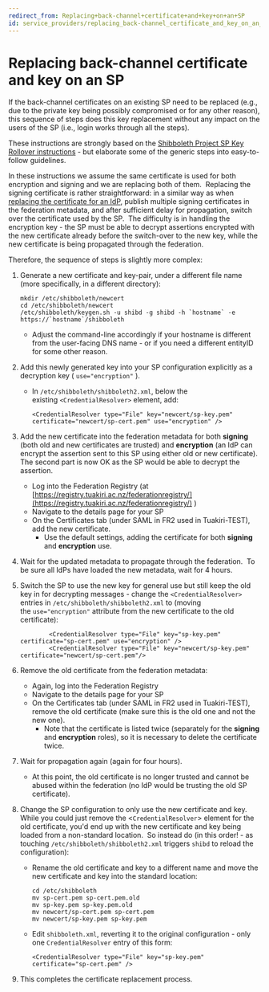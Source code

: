 ```yaml
---
redirect_from: Replacing+back-channel+certificate+and+key+on+an+SP
id: service_providers/replacing_back-channel_certificate_and_key_on_an_sp
---
```

# Replacing back-channel certificate and key on an SP

If the back-channel certificates on an existing SP need to be replaced (e.g., due to the private key being possibly compromised or for any other reason), this sequence of steps does this key replacement without any impact on the users of the SP (i.e., login works through all the steps).

These instructions are strongly based on the [Shibboleth Project SP Key Rollover instructions](https://wiki.shibboleth.net/confluence/display/SHIB2/IdPKeyRollover) - but elaborate some of the generic steps into easy-to-follow guidelines.

In these instructions we assume the same certificate is used for both encryption and signing and we are replacing both of them.  Replacing the signing certificate is rather straightforward: in a similar way as when [replacing the certificate for an IdP](https://reannz.atlassian.net/wiki/spaces/Tuakiri/pages/3815538823/Replacing+back-channel+certificate+and+key+on+an+IdP), publish multiple signing certificates in the federation metadata, and after sufficient delay for propagation, switch over the certificate used by the SP.  The difficulty is in handling the encryption key - the SP must be able to decrypt assertions encrypted with the new certificate already before the switch-over to the new key, while the new certificate is being propagated through the federation. 

Therefore, the sequence of steps is slightly more complex:

1.  Generate a new certificate and key-pair, under a different file name (more specifically, in a different directory):
    
    ```
    mkdir /etc/shibboleth/newcert
    cd /etc/shibboleth/newcert
    /etc/shibboleth/keygen.sh -u shibd -g shibd -h `hostname` -e https://`hostname`/shibboleth
    ```
    
    *   Adjust the command-line accordingly if your hostname is different from the user-facing DNS name - or if you need a different entityID for some other reason.  
          
        
2.  Add this newly generated key into your SP configuration explicitly as a decryption key ( `use="encryption"` ).  
    *   In `/etc/shibboleth/shibboleth2.xml`, below the existing `<CredentialResolver>` element, add:
        
        ```
        <CredentialResolver type="File" key="newcert/sp-key.pem" certificate="newcert/sp-cert.pem" use="encryption" />
        ```
        
3.  Add the new certificate into the federation metadata for both **signing** (both old and new certificates are trusted) and **encryption** (an IdP can encrypt the assertion sent to this SP using either old or new certificate).  The second part is now OK as the SP would be able to decrypt the assertion.
    
    *   Log into the Federation Registry (at [https://registry.tuakiri.ac.nz/federationregistry/](https://registry.tuakiri.ac.nz/federationregistry/) )
    *   Navigate to the details page for your SP
    *   On the Certificates tab (under SAML in FR2 used in Tuakiri-TEST), add the new certificate.
        *   Use the default settings, adding the certificate for both **signing** and **encryption** use.  
              
            
4.  Wait for the updated metadata to propagate through the federation.  To be sure all IdPs have loaded the new metadata, wait for 4 hours.  
      
    
5.  Switch the SP to use the new key for general use but still keep the old key in for decrypting messages - change the `<CredentialResolver>` entries in `/etc/shibboleth/shibboleth2.xml` to (moving the `use="encryption"` attribute from the new certificate to the old certificate):
    
    ```
            <CredentialResolver type="File" key="sp-key.pem" certificate="sp-cert.pem" use="encryption" />
            <CredentialResolver type="File" key="newcert/sp-key.pem" certificate="newcert/sp-cert.pem"/>
    ```
    
6.  Remove the old certificate from the federation metadata:
    
    *   Again, log into the Federation Registry
    *   Navigate to the details page for your SP
    *   On the Certificates tab (under SAML in FR2 used in Tuakiri-TEST), remove the old certificate (make sure this is the old one and not the new one).
        *   Note that the certificate is listed twice (separately for the **signing** and **encryption** roles), so it is necessary to delete the certificate twice.  
              
            
7.  Wait for propagation again (again for four hours).  
    *   At this point, the old certificate is no longer trusted and cannot be abused within the federation (no IdP would be trusting the old SP certificate).  
          
        
8.  Change the SP configuration to only use the new certificate and key.  While you could just remove the <`CredentialResolver`\> element for the old certificate, you'd end up with the new certificate and key being loaded from a non-standard location.  So instead do (in this order! - as touching `/etc/shibboleth/shibboleth2.xml` triggers `shibd` to reload the configuration):  
    *   Rename the old certificate and key to a different name and move the new certificate and key into the standard location:
        
        ```
        cd /etc/shibboleth
        mv sp-cert.pem sp-cert.pem.old
        mv sp-key.pem sp-key.pem.old
        mv newcert/sp-cert.pem sp-cert.pem
        mv newcert/sp-key.pem sp-key.pem
        ```
        
    *   Edit `shibboleth.xml`, reverting it to the original configuration - only one `CredentialResolver` entry of this form:
        
        ```
        <CredentialResolver type="File" key="sp-key.pem" certificate="sp-cert.pem" />
        ```
        
9.  This completes the certificate replacement process.
